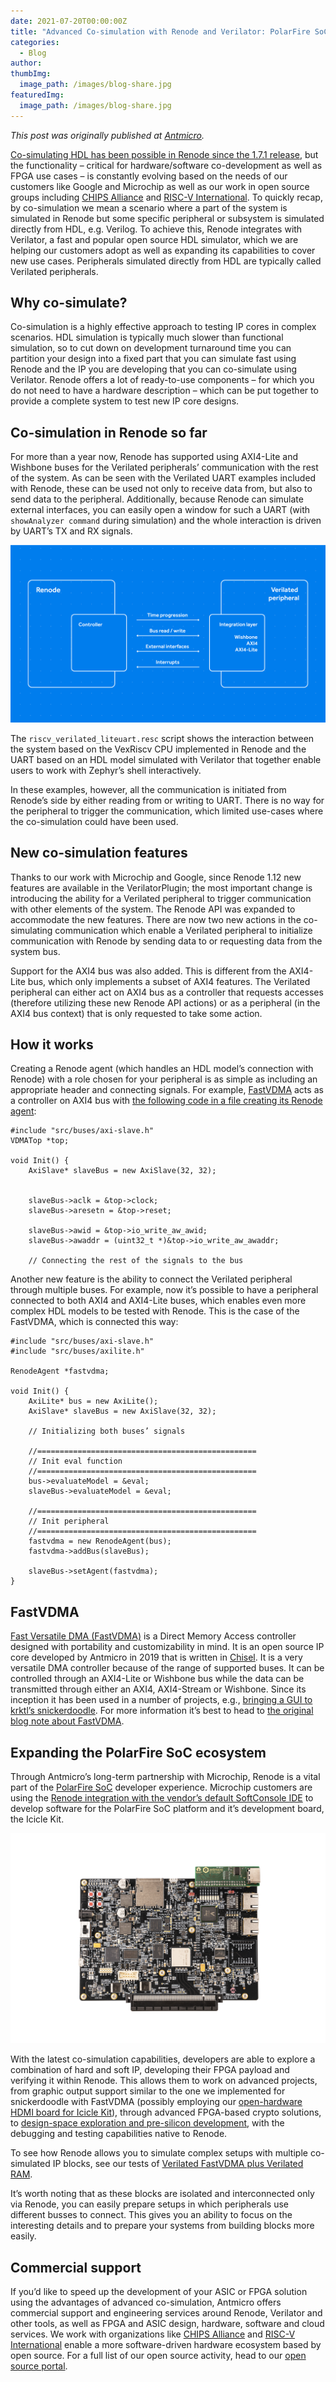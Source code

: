 ```yaml
---
date: 2021-07-20T00:00:00Z
title: "Advanced Co-simulation with Renode and Verilator: PolarFire SoC and FastVDMA"
categories:
  - Blog
author: 
thumbImg:
  image_path: /images/blog-share.jpg
featuredImg:
  image_path: /images/blog-share.jpg
---
```


*This post was originally published at [Antmicro](https://antmicro.com/blog/2021/06/advanced-co-simulation-with-renode-and-verilator/).*

[Co-simulating HDL has been possible in Renode since the 1.7.1 release](https://antmicro.com/blog/2019/09/renode-verilator-hdl-co-simulation/), but the functionality – critical for hardware/software co-development as well as FPGA use cases – is constantly evolving based on the needs of our customers like Google and Microchip as well as our work in open source groups including [CHIPS Alliance](https://chipsalliance.org/) and [RISC-V International](https://riscv.org/). To quickly recap, by co-simulation we mean a scenario where a part of the system is simulated in Renode but some specific peripheral or subsystem is simulated directly from HDL, e.g. Verilog. To achieve this, Renode integrates with Verilator, a fast and popular open source HDL simulator, which we are helping our customers adopt as well as expanding its capabilities to cover new use cases. Peripherals simulated directly from HDL are typically called Verilated peripherals.

## Why co-simulate?

Co-simulation is a highly effective approach to testing IP cores in complex scenarios. HDL simulation is typically much slower than functional simulation, so to cut down on development turnaround time you can partition your design into a fixed part that you can simulate fast using Renode and the IP you are developing that you can co-simulate using Verilator. Renode offers a lot of ready-to-use components – for which you do not need to have a hardware description – which can be put together to provide a complete system to test new IP core designs.

## Co-simulation in Renode so far

For more than a year now, Renode has supported using AXI4-Lite and Wishbone buses for the Verilated peripherals’ communication with the rest of the system. As can be seen with the Verilated UART examples included with Renode, these can be used not only to receive data from, but also to send data to the peripheral. Additionally, because Renode can simulate external interfaces, you can easily open a window for such a UART (with `showAnalyzer command` during simulation) and the whole interaction is driven by UART’s TX and RX signals.

![Diagram depicting FastVDMA co-simulation](Co-simulating-FastVDMA-PF-SoC.png)

The `riscv_verilated_liteuart.resc` script shows the interaction between the system based on the VexRiscv CPU implemented in Renode and the UART based on an HDL model simulated with Verilator that together enable users to work with Zephyr’s shell interactively.

In these examples, however, all the communication is initiated from Renode’s side by either reading from or writing to UART. There is no way for the peripheral to trigger the communication, which limited use-cases where the co-simulation could have been used.

## New co-simulation features

Thanks to our work with Microchip and Google, since Renode 1.12 new features are available in the VerilatorPlugin; the most important change is introducing the ability for a Verilated peripheral to trigger communication with other elements of the system. The Renode API was expanded to accommodate the new features. There are now two new actions in the co-simulating communication which enable a Verilated peripheral to initialize communication with Renode by sending data to or requesting data from the system bus.

Support for the AXI4 bus was also added. This is different from the AXI4-Lite bus, which only implements a subset of AXI4 features. The Verilated peripheral can either act on AXI4 bus as a controller that requests accesses (therefore utilizing these new Renode API actions) or as a peripheral (in the AXI4 bus context) that is only requested to take some action.

## How it works

Creating a Renode agent (which handles an HDL model’s connection with Renode) with a role chosen for your peripheral is as simple as including an appropriate header and connecting signals. For example, [FastVDMA](https://opensource.antmicro.com/projects/fastvdma) acts as a controller on AXI4 bus with [the following code in a file creating its Renode agent](https://github.com/antmicro/renode-verilator-integration/blob/master/samples/fastvdma/sim_main.cpp):

```
#include "src/buses/axi-slave.h"
VDMATop *top;

void Init() {
    AxiSlave* slaveBus = new AxiSlave(32, 32);
	
	
    slaveBus->aclk = &top->clock;
    slaveBus->aresetn = &top->reset;

    slaveBus->awid = &top->io_write_aw_awid;
    slaveBus->awaddr = (uint32_t *)&top->io_write_aw_awaddr;

    // Connecting the rest of the signals to the bus
```

Another new feature is the ability to connect the Verilated peripheral through multiple buses. For example, now it’s possible to have a peripheral connected to both AXI4 and AXI4-Lite buses, which enables even more complex HDL models to be tested with Renode. This is the case of the FastVDMA, which is connected this way:

```
#include "src/buses/axi-slave.h"
#include "src/buses/axilite.h"

RenodeAgent *fastvdma;

void Init() {
	AxiLite* bus = new AxiLite();
	AxiSlave* slaveBus = new AxiSlave(32, 32);

	// Initializing both buses’ signals

	//=================================================
	// Init eval function
	//=================================================
	bus->evaluateModel = &eval;
	slaveBus->evaluateModel = &eval;

	//=================================================
	// Init peripheral
	//=================================================
	fastvdma = new RenodeAgent(bus);
	fastvdma->addBus(slaveBus);

	slaveBus->setAgent(fastvdma);
}
```

## FastVDMA

[Fast Versatile DMA (FastVDMA)](https://opensource.antmicro.com/projects/fastvdma) is a Direct Memory Access controller designed with portability and customizability in mind. It is an open source IP core developed by Antmicro in 2019 that is written in [Chisel](https://www.chisel-lang.org/). It is a very versatile DMA controller because of the range of supported buses. It can be controlled through an AXI4-Lite or Wishbone bus while the data can be transmitted through either an AXI4, AXI4-Stream or Wishbone. Since its inception it has been used in a number of projects, e.g., [bringing a GUI to krktl’s snickerdoodle](https://antmicro.com/blog/2020/09/gui-on-zynq-with-fastvdma-hdmi-and-snickerdoodle/). For more information it’s best to head to [the original blog note about FastVDMA](https://antmicro.com/blog/2019/09/fastvdma-open-dma-controller/).

## Expanding the PolarFire SoC ecosystem

Through Antmicro’s long-term partnership with Microchip, Renode is a vital part of the [PolarFire SoC](https://riscv.org/blog/2020/11/polarfire-soc-and-risc-v/) developer experience. Microchip customers are using the [Renode integration with the vendor’s default SoftConsole IDE](https://antmicro.com/blog/2019/04/pr-polarfire-soc-on-renode/) to develop software for the PolarFire SoC platform and it’s development board, the Icicle Kit.

![PolarFire Icicle with Antmicro's HDMI breakout board](icicle-kit-with-antmicro-hdmi-board.jpg)

With the latest co-simulation capabilities, developers are able to explore a combination of hard and soft IP, developing their FPGA payload and verifying it within Renode. This allows them to work on advanced projects, from graphic output support similar to the one we implemented for snickerdoodle with FastVDMA (possibly employing our [open-hardware HDMI board for Icicle Kit](https://antmicro.com/blog/2020/07/polarfire-soc-with-antmicro-hdmi-board/)), through advanced FPGA-based crypto solutions, to [design-space exploration and pre-silicon development](https://antmicro.com/blog/2020/12/precursor-and-renode/), with the debugging and testing capabilities native to Renode.

To see how Renode allows you to simulate complex setups with multiple co-simulated IP blocks, see our tests of [Verilated FastVDMA plus Verilated RAM](https://github.com/renode/renode/blob/master/tests/platforms/verilated/axi.robot).

It’s worth noting that as these blocks are isolated and interconnected only via Renode, you can easily prepare setups in which peripherals use different busses to connect. This gives you an ability to focus on the interesting details and to prepare your systems from building blocks more easily.

## Commercial support

If you’d like to speed up the development of your ASIC or FPGA solution using the advantages of advanced co-simulation, Antmicro offers commercial support and engineering services around Renode, Verilator and other tools, as well as FPGA and ASIC design, hardware, software and cloud services. We work with organizations like [CHIPS Alliance](https://chipsalliance.org/) and [RISC-V International](https://riscv.org/) enable a more software-driven hardware ecosystem based by open source. For a full list of our open source activity, head to our [open source portal](https://opensource.antmicro.com/).